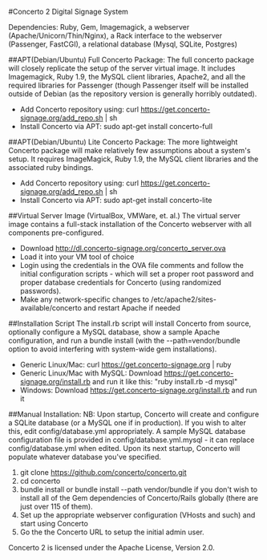 #Concerto 2 Digital Signage System

Dependencies: Ruby, Gem, Imagemagick, a webserver (Apache/Unicorn/Thin/Nginx), a Rack interface to the webserver (Passenger, FastCGI), a relational database (Mysql, SQLite, Postgres)

##APT(Debian/Ubuntu) Full Concerto Package:
The full concerto package will closely replicate the setup of the server virtual image. It includes Imagemagick, Ruby 1.9, the MySQL client libraries, Apache2, and all the required libraries for Passenger (though Passenger itself will be installed outside of Debian (as the repository version is generally horribly outdated). 

* Add Concerto repository using: curl https://get.concerto-signage.org/add_repo.sh | sh
* Install Concerto via APT: sudo apt-get install concerto-full

##APT(Debian/Ubuntu) Lite Concerto Package:
The more lightweight Concerto package will make relatively few assumptions about a system's setup. It requires ImageMagick, Ruby 1.9, the MySQL client libraries and the associated ruby bindings.

* Add Concerto repository using: curl https://get.concerto-signage.org/add_repo.sh | sh
* Install Concerto via APT: sudo apt-get install concerto-lite

##Virtual Server Image (VirtualBox, VMWare, et. al.)
The virtual server image contains a full-stack installation of the Concerto webserver with all components pre-configured.
* Download http://dl.concerto-signage.org/concerto_server.ova
* Load it into your VM tool of choice
* Login using the credentials in the OVA file comments and follow the initial configuration scripts - which will set a proper root password and proper database credentials for Concerto (using randomized passwords).
* Make any network-specific changes to /etc/apache2/sites-available/concerto and restart Apache if needed

##Installation Script
The install.rb script will install Concerto from source, optionally configure a MySQL database, show a sample Apache configuration, and run a bundle install (with the --path=vendor/bundle option to avoid interfering with system-wide gem installations).

* Generic Linux/Mac: curl https://get.concerto-signage.org | ruby
* Generic Linux/Mac with MySQL: Download https://get.concerto-signage.org/install.rb and run it like this: "ruby install.rb -d mysql"
* Windows: Download https://get.concerto-signage.org/install.rb and run it

##Manual Installation:
NB: Upon startup, Concerto will create and configure a SQLite database (or a MySQL one if in production). If you wish to alter this, edit config/database.yml appropriately. 
A sample MySQL database configuration file is provided in config/database.yml.mysql - it can replace config/database.yml when edited.
Upon its next startup, Concerto will populate whatever database you've specified.

1. git clone https://github.com/concerto/concerto.git
2. cd concerto
3. bundle install or bundle install --path vendor/bundle if you don't wish to install all of the Gem dependencies of Concerto/Rails globally (there are just over 115 of them).
4. Set up the appropriate webserver configuration (VHosts and such) and start using Concerto
5. Go the the Concerto URL to setup the initial admin user.

Concerto 2 is licensed under the Apache License, Version 2.0.
